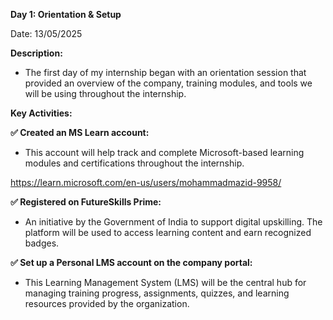 **Day 1: Orientation & Setup**

Date: 13/05/2025

**Description:**
- The first day of my internship began with an orientation session that provided an overview of the company, training modules, and tools we will be using throughout the internship.

**Key Activities:**

**✅ Created an MS Learn account:**
- This account will help track and complete Microsoft-based learning modules and certifications throughout the internship.

https://learn.microsoft.com/en-us/users/mohammadmazid-9958/

**✅ Registered on FutureSkills Prime:**
- An initiative by the Government of India to support digital upskilling. The platform will be used to access learning content and earn recognized badges.

**✅ Set up a Personal LMS account on the company portal:**
- This Learning Management System (LMS) will be the central hub for managing training progress, assignments, quizzes, and learning resources provided by the organization.
